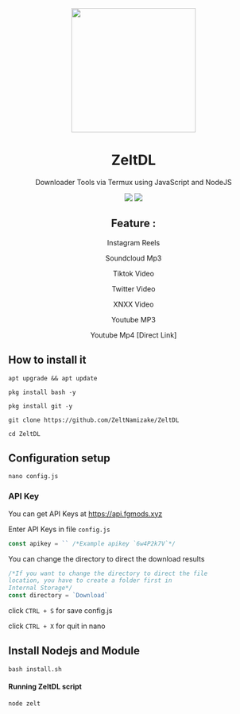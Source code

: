<div align="center">
  <img src="https://telegra.ph/file/cdc773903a4bc8ede3baa.jpg" width="250">
  
# ZeltDL
Downloader Tools via Termux using JavaScript and NodeJS
<p>
<img src="https://img.shields.io/badge/JAVASCRIPT-F7DF1E?style=for-the-badge&logo=javascript&logoColor=Yellow&labelColor=black">
<img src="https://img.shields.io/badge/NodeJS-339933?style=for-the-badge&logo=node.js&logoColor=Yellow&labelColor=black">
</p>



## Feature :

Instagram Reels

Soundcloud Mp3

Tiktok Video

Twitter Video

XNXX Video

Youtube MP3

Youtube Mp4 [Direct Link]


</div>

## How to install it
`apt upgrade && apt update`

`pkg install bash -y`

`pkg install git -y`

`git clone https://github.com/ZeltNamizake/ZeltDL`

`cd ZeltDL`

## Configuration setup

`nano config.js`

### API Key
You can get API Keys at https://api.fgmods.xyz

Enter API Keys in file  `config.js`
```javascript
const apikey = `` /*Example apikey `6w4P2k7V`*/ 
```

You can change the directory to direct the download results
```javascript
/*If you want to change the directory to direct the file
location, you have to create a folder first in 
Internal Storage*/
const directory = `Download`
```

click `CTRL + S` for save config.js


click `CTRL + X` for quit in nano


## Install Nodejs and Module

`bash install.sh`

#### Running ZeltDL script
`node zelt`
